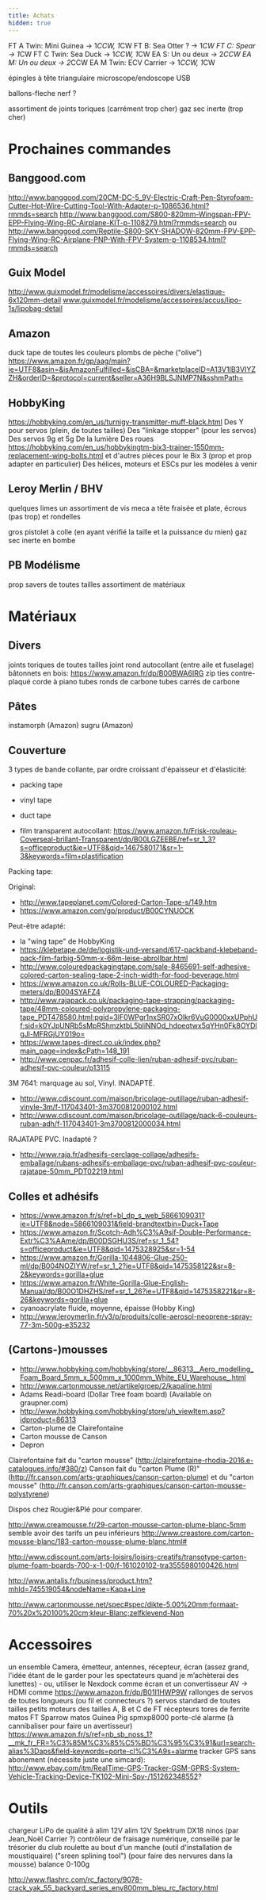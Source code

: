 ```yaml
---
title: Achats
hidden: true
---
```

FT A Twin: Mini Guinea -> 1*CCW, 1*CW
FT B: Sea Otter ? -> 1*CW
FT C: Spear -> 1*CW
FT C Twin: Sea Duck -> 1*CCW, 1*CW
EA S: Un ou deux -> 2*CCW
EA M: Un ou deux -> 2*CCW
EA M Twin: ECV Carrier -> 1*CCW, 1*CW

épingles à tête triangulaire
microscope/endoscope USB

ballons-fleche nerf ?

assortiment de joints toriques (carrément trop cher)
gaz sec inerte (trop cher)


Prochaines commandes
====================

Banggood.com
------------

http://www.banggood.com/20CM-DC-5_9V-Electric-Craft-Pen-Styrofoam-Cutter-Hot-Wire-Cutting-Tool-With-Adapter-p-1086536.html?rmmds=search
http://www.banggood.com/S800-820mm-Wingspan-FPV-EPP-Flying-Wing-RC-Airplane-KIT-p-1108279.html?rmmds=search ou http://www.banggood.com/Reptile-S800-SKY-SHADOW-820mm-FPV-EPP-Flying-Wing-RC-Airplane-PNP-With-FPV-System-p-1108534.html?rmmds=search

Guix Model
----------

http://www.guixmodel.fr/modelisme/accessoires/divers/elastique-6x120mm-detail
www.guixmodel.fr/modelisme/accessoires/accus/lipo-1s/lipobag-detail

Amazon
------

duck tape de toutes les couleurs
plombs de pèche ("olive") https://www.amazon.fr/gp/aag/main?ie=UTF8&asin=&isAmazonFulfilled=&isCBA=&marketplaceID=A13V1IB3VIYZZH&orderID=&protocol=current&seller=A36H9BLSJNMP7N&sshmPath=

HobbyKing
---------

https://hobbyking.com/en_us/turnigy-transmitter-muff-black.html
Des Y pour servos (plein, de toutes tailles)
Des "linkage stopper" (pour les servos)
Des servos 9g et 5g
De la lumière
Des roues
https://hobbyking.com/en_us/hobbykingtm-bix3-trainer-1550mm-replacement-wing-bolts.html et d'autres pièces pour le Bix 3 (prop et prop adapter en particulier)
Des hélices, moteurs et ESCs pur les modèles à venir

Leroy Merlin / BHV
------------------

quelques limes
un assortiment de vis meca a tête fraisée et plate, écrous (pas trop) et rondelles

gros pistolet à colle (en ayant vérifié la taille et la puissance du mien)
gaz sec inerte en bombe

PB Modélisme
------------

prop savers de toutes tailles
assortiment de matériaux

Matériaux
=========

Divers
------

joints toriques de toutes tailles
joint rond autocollant (entre aile et fuselage)
bâtonnets en bois: https://www.amazon.fr/dp/B00BWA6IRG
zip ties
contre-plaqué
corde à piano
tubes ronds de carbone
tubes carrés de carbone

Pâtes
-----

instamorph (Amazon)
sugru (Amazon)

Couverture
----------

3 types de bande collante, par ordre croissant d'épaisseur et d'élasticité:
- packing tape
- vinyl tape
- duct tape

- film transparent autocollant: https://www.amazon.fr/Frisk-rouleau-Coverseal-brillant-Transparent/dp/B00LGZEEBE/ref=sr_1_3?s=officeproduct&ie=UTF8&qid=1467580171&sr=1-3&keywords=film+plastification

Packing tape:

Original:
- http://www.tapeplanet.com/Colored-Carton-Tape-s/149.htm
- https://www.amazon.com/gp/product/B00CYNUOCK

Peut-être adapté:
- la "wing tape" de HobbyKing
- https://klebetape.de/de/logistik-und-versand/617-packband-klebeband-pack-film-farbig-50mm-x-66m-leise-abrollbar.html
- http://www.colouredpackagingtape.com/sale-8465691-self-adhesive-colored-carton-sealing-tape-2-inch-width-for-food-beverage.html
- https://www.amazon.co.uk/Rolls-BLUE-COLOURED-Packaging-meters/dp/B004SYAFZ4
- http://www.rajapack.co.uk/packaging-tape-strapping/packaging-tape/48mm-coloured-polypropylene-packaging-tape_PDT478580.html;pgid=3lF0WPgr1nxSR07xOlkr6VuG0000xxUPphUf;sid=k0YJpUNRb5sMpRShmzktbL5bliNNOd_hdoeqtwx5qYHn0Fk8OYDlgJl-MFRGjUY019o=
- https://www.tapes-direct.co.uk/index.php?main_page=index&cPath=148_191
- http://www.cenpac.fr/adhesif-colle-lien/ruban-adhesif-pvc/ruban-adhesif-pvc-couleur/p13115

3M 7641: marquage au sol, Vinyl. INADAPTÉ.
- http://www.cdiscount.com/maison/bricolage-outillage/ruban-adhesif-vinyle-3m/f-117043401-3m3700812000102.html
- http://www.cdiscount.com/maison/bricolage-outillage/pack-6-couleurs-ruban-adh/f-117043401-3m3700812000034.html

RAJATAPE PVC. Inadapté ?
- http://www.raja.fr/adhesifs-cerclage-collage/adhesifs-emballage/rubans-adhesifs-emballage-pvc/ruban-adhesif-pvc-couleur-rajatape-50mm_PDT02219.html

Colles et adhésifs
------------------

- https://www.amazon.fr/s/ref=bl_dp_s_web_5866109031?ie=UTF8&node=5866109031&field-brandtextbin=Duck+Tape
- https://www.amazon.fr/Scotch-Adh%C3%A9sif-Double-Performance-Extr%C3%AAme/dp/B00DSGHU3S/ref=sr_1_54?s=officeproduct&ie=UTF8&qid=1475328925&sr=1-54
- https://www.amazon.fr/Gorilla-1044806-Glue-250-ml/dp/B004NOZIYW/ref=sr_1_2?ie=UTF8&qid=1475358122&sr=8-2&keywords=gorilla+glue
- https://www.amazon.fr/White-Gorilla-Glue-English-Manual/dp/B00O1DHZHS/ref=sr_1_26?ie=UTF8&qid=1475358221&sr=8-26&keywords=gorilla+glue
- cyanoacrylate fluide, moyenne, épaisse (Hobby King)
- http://www.leroymerlin.fr/v3/p/produits/colle-aerosol-neoprene-spray-77-3m-500g-e35232

(Cartons-)mousses
-----------------

- http://www.hobbyking.com/hobbyking/store/__86313__Aero_modelling_Foam_Board_5mm_x_500mm_x_1000mm_White_EU_Warehouse_.html
- http://www.cartonmousse.net/artikelgroep/2/kapaline.html
- Adams Readi-board (Dollar Tree foam board) (Available on graupner.com)
- http://www.hobbyking.com/hobbyking/store/uh_viewItem.asp?idproduct=86313
- Carton-plume de Clairefontaine
- Carton mousse de Canson
- Depron

Clairefontaine fait du "carton mousse" (http://clairefontaine-rhodia-2016.e-catalogues.info/#380/z)
Canson fait du "carton Plume (R)" (http://fr.canson.com/arts-graphiques/canson-carton-plume) et du "carton mousse" (http://fr.canson.com/arts-graphiques/canson-carton-mousse-polystyrene)

Dispos chez Rougier&Plé pour comparer.

http://www.creamousse.fr/29-carton-mousse-carton-plume-blanc-5mm semble avoir des tarifs un peu inférieurs
http://www.creastore.com/carton-mousse-blanc/183-carton-mousse-plume-blanc.html#

http://www.cdiscount.com/arts-loisirs/loisirs-creatifs/transotype-carton-plume-foam-boards-700-x-1-00/f-161020102-tra3555980100426.html

http://www.antalis.fr/business/product.htm?mhId=745519054&nodeName=Kapa+Line

http://www.cartonmousse.net/spec#spec/dikte-5,00%20mm;formaat-70%20x%20100%20cm;kleur-Blanc;zelfklevend-Non


Accessoires
===========

un ensemble Camera, émetteur, antennes, récepteur, écran (assez grand, l'idée étant de le garder pour les spectateurs quand je m’achèterai des lunettes)
    - ou, utiliser le Nexdock comme écran et un convertisseur AV -> HDMI comme https://www.amazon.fr/dp/B01I1HWP9W
rallonges de servos de toutes longueurs (ou fil et connecteurs ?)
servos standard de toutes tailles
petits moteurs des tailles A, B et C de FT
récepteurs
tores de ferrite
matos FT Sparrow
matos Guinea Pig
spmxp8000
porte-clé alarme (à cannibaliser pour faire un avertisseur) https://www.amazon.fr/s/ref=nb_sb_noss_1?__mk_fr_FR=%C3%85M%C3%85%C5%BD%C3%95%C3%91&url=search-alias%3Daps&field-keywords=porte-cl%C3%A9s+alarme
tracker GPS sans abonement (nécessite juste une simcard): http://www.ebay.com/itm/RealTime-GPS-Tracker-GSM-GPRS-System-Vehicle-Tracking-Device-TK102-Mini-Spy-/151262348552?

Outils
======

chargeur LiPo de qualité à alim 12V
alim 12V
Spektrum DX18
ninos (par Jean_Noël Carrier ?) contrôleur de fraisage numérique, conseillé par le trésorier du club
roulette au bout d'un manche (outil d'installation de moustiquaire) ("sreen splining tool") (pour faire des nervures dans la mousse)
balance 0-100g

http://www.flashrc.com/rc_factory/9078-crack_yak_55_backyard_series_env800mm_bleu_rc_factory.html
